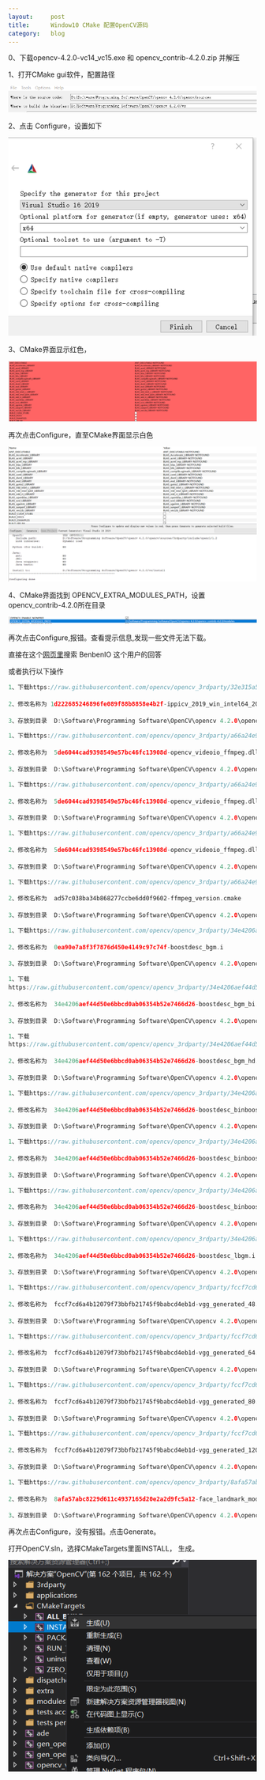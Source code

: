 ```yaml
---
layout:     post
title:      Window10 CMake 配置OpenCV源码
category: 	blog
---
```


0、下载opencv-4.2.0-vc14_vc15.exe 和 opencv_contrib-4.2.0.zip 并解压

1、打开CMake gui软件，配置路径

![cmake gui](/images/window10-cmake-opencv4.2.0/1.PNG)

2、点击 Configure，设置如下

![configure](/images/window10-cmake-opencv4.2.0/2.PNG)

3、CMake界面显示红色，

![cmake](/images/window10-cmake-opencv4.2.0/3.PNG)

再次点击Configure，直至CMake界面显示白色

![cmake](/images/window10-cmake-opencv4.2.0/4.PNG)

4、CMake界面找到 OPENCV_EXTRA_MODULES_PATH，设置opencv_contrib-4.2.0所在目录

![OPENCV_EXTRA_MODULES_PATH](/images/window10-cmake-opencv4.2.0/5.PNG)

再次点击Configure,报错。查看提示信息,发现一些文件无法下载。

直接在这个[网页里](https://github.com/opencv/opencv_contrib/issues/1301 )搜索 BenbenIO 这个用户的回答

或者执行以下操作

```c
1、下载https://raw.githubusercontent.com/opencv/opencv_3rdparty/32e315a5b106a7b89dbed51c28f8120a48b368b4/ippicv/ippicv_2019_win_intel64_20180723_general.zip    

2、修改名称为 1d222685246896fe089f88b8858e4b2f-ippicv_2019_win_intel64_20180723_general.zip   

3、存放到目录  D:\Software\Programming Software\OpenCV\opencv 4.2.0\opencv\sources\.cache\ippicv
```

```c
1、下载https://raw.githubusercontent.com/opencv/opencv_3rdparty/a66a24e9f410ae05da4baeeb8b451912664ce49c/ffmpeg/opencv_videoio_ffmpeg.dll   

2、修改名称为  5de6044cad9398549e57bc46fc13908d-opencv_videoio_ffmpeg.dll

3、存放到目录  D:\Software\Programming Software\OpenCV\opencv 4.2.0\opencv\sources\.cache\ffmpeg
```

```c
1、下载https://raw.githubusercontent.com/opencv/opencv_3rdparty/a66a24e9f410ae05da4baeeb8b451912664ce49c/ffmpeg/opencv_videoio_ffmpeg_64.dll   

2、修改名称为  5de6044cad9398549e57bc46fc13908d-opencv_videoio_ffmpeg.dll

3、存放到目录  D:\Software\Programming Software\OpenCV\opencv 4.2.0\opencv\sources\.cache\ffmpeg
```

```c
1、下载https://raw.githubusercontent.com/opencv/opencv_3rdparty/a66a24e9f410ae05da4baeeb8b451912664ce49c/ffmpeg/ffmpeg_version.cmake   

2、修改名称为  5de6044cad9398549e57bc46fc13908d-opencv_videoio_ffmpeg.dll

3、存放到目录  D:\Software\Programming Software\OpenCV\opencv 4.2.0\opencv\sources\.cache\ffmpeg
```

```c
1、下载https://raw.githubusercontent.com/opencv/opencv_3rdparty/a66a24e9f410ae05da4baeeb8b451912664ce49c/ffmpeg/ffmpeg_version.cmake 

2、修改名称为  ad57c038ba34b868277ccbe6dd0f9602-ffmpeg_version.cmake

3、存放到目录  D:\Software\Programming Software\OpenCV\opencv 4.2.0\opencv\sources\.cache\ffmpeg
```

```c
1、下载https://raw.githubusercontent.com/opencv/opencv_3rdparty/34e4206aef44d50e6bbcd0ab06354b52e7466d26/boostdesc_bgm.i

2、修改名称为  0ea90e7a8f3f7876d450e4149c97c74f-boostdesc_bgm.i

3、存放到目录  D:\Software\Programming Software\OpenCV\opencv 4.2.0\opencv\sources\.cache\xfeatures2d\boostdesc
```

```c
1、下载
https://raw.githubusercontent.com/opencv/opencv_3rdparty/34e4206aef44d50e6bbcd0ab06354b52e7466d26/boostdesc_bgm_bi.i

2、修改名称为  34e4206aef44d50e6bbcd0ab06354b52e7466d26-boostdesc_bgm_bi.i

3、存放到目录  D:\Software\Programming Software\OpenCV\opencv 4.2.0\opencv\sources\.cache\xfeatures2d\boostdesc
```

```c
1、下载
https://raw.githubusercontent.com/opencv/opencv_3rdparty/34e4206aef44d50e6bbcd0ab06354b52e7466d26/boostdesc_bgm_hd.i

2、修改名称为  34e4206aef44d50e6bbcd0ab06354b52e7466d26-boostdesc_bgm_hd.i

3、存放到目录  D:\Software\Programming Software\OpenCV\opencv 4.2.0\opencv\sources\.cache\xfeatures2d\boostdesc
```

```c
1、下载https://raw.githubusercontent.com/opencv/opencv_3rdparty/34e4206aef44d50e6bbcd0ab06354b52e7466d26/boostdesc_binboost_064.i

2、修改名称为  34e4206aef44d50e6bbcd0ab06354b52e7466d26-boostdesc_binboost_064.i

3、存放到目录  D:\Software\Programming Software\OpenCV\opencv 4.2.0\opencv\sources\.cache\xfeatures2d\boostdesc
```

```c
1、下载https://raw.githubusercontent.com/opencv/opencv_3rdparty/34e4206aef44d50e6bbcd0ab06354b52e7466d26/boostdesc_binboost_128.i

2、修改名称为  34e4206aef44d50e6bbcd0ab06354b52e7466d26-boostdesc_binboost_128.i

3、存放到目录  D:\Software\Programming Software\OpenCV\opencv 4.2.0\opencv\sources\.cache\xfeatures2d\boostdesc
```

```c
1、下载https://raw.githubusercontent.com/opencv/opencv_3rdparty/34e4206aef44d50e6bbcd0ab06354b52e7466d26/boostdesc_binboost_256.i

2、修改名称为  34e4206aef44d50e6bbcd0ab06354b52e7466d26-boostdesc_binboost_256.i

3、存放到目录  D:\Software\Programming Software\OpenCV\opencv 4.2.0\opencv\sources\.cache\xfeatures2d\boostdesc
```

```c
1、下载https://raw.githubusercontent.com/opencv/opencv_3rdparty/34e4206aef44d50e6bbcd0ab06354b52e7466d26/boostdesc_lbgm.i

2、修改名称为  34e4206aef44d50e6bbcd0ab06354b52e7466d26-boostdesc_lbgm.i

3、存放到目录  D:\Software\Programming Software\OpenCV\opencv 4.2.0\opencv\sources\.cache\xfeatures2d\boostdesc
```

```c
1、下载https://raw.githubusercontent.com/opencv/opencv_3rdparty/fccf7cd6a4b12079f73bbfb21745f9babcd4eb1d/vgg_generated_48.i

2、修改名称为  fccf7cd6a4b12079f73bbfb21745f9babcd4eb1d-vgg_generated_48.i

3、存放到目录  D:\Software\Programming Software\OpenCV\opencv 4.2.0\opencv\sources\.cache\xfeatures2d\vgg
```

```c
1、下载https://raw.githubusercontent.com/opencv/opencv_3rdparty/fccf7cd6a4b12079f73bbfb21745f9babcd4eb1d/vgg_generated_64.i

2、修改名称为  fccf7cd6a4b12079f73bbfb21745f9babcd4eb1d-vgg_generated_64.i

3、存放到目录  D:\Software\Programming Software\OpenCV\opencv 4.2.0\opencv\sources\.cache\xfeatures2d\vgg
```

```c
1、下载https://raw.githubusercontent.com/opencv/opencv_3rdparty/fccf7cd6a4b12079f73bbfb21745f9babcd4eb1d/vgg_generated_80.i

2、修改名称为  fccf7cd6a4b12079f73bbfb21745f9babcd4eb1d-vgg_generated_80.i

3、存放到目录  D:\Software\Programming Software\OpenCV\opencv 4.2.0\opencv\sources\.cache\xfeatures2d\vgg
```

```c
1、下载https://raw.githubusercontent.com/opencv/opencv_3rdparty/fccf7cd6a4b12079f73bbfb21745f9babcd4eb1d/vgg_generated_120.i

2、修改名称为  fccf7cd6a4b12079f73bbfb21745f9babcd4eb1d-vgg_generated_120.i

3、存放到目录  D:\Software\Programming Software\OpenCV\opencv 4.2.0\opencv\sources\.cache\xfeatures2d\vgg
```

```c
1、下载https://raw.githubusercontent.com/opencv/opencv_3rdparty/8afa57abc8229d611c4937165d20e2a2d9fc5a12/face_landmark_model.dat

2、修改名称为  8afa57abc8229d611c4937165d20e2a2d9fc5a12-face_landmark_model.dat

3、存放到目录  D:\Software\Programming Software\OpenCV\opencv 4.2.0\opencv\sources\.cache\data

```

再次点击Configure，没有报错。点击Generate。

打开OpenCV.sln，选择CMakeTargets里面INSTALL， 生成。

![install](/images/window10-cmake-opencv4.2.0/6.PNG)